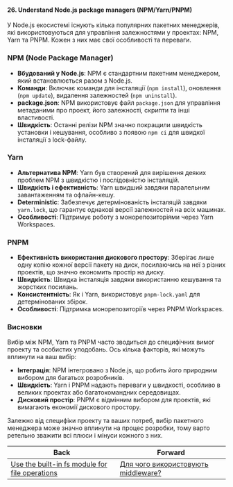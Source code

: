 #### 26. Understand Node.js package managers (NPM/Yarn/PNPM)

У Node.js екосистемі існують кілька популярних пакетних менеджерів, які використовуються для управління залежностями у проектах: NPM, Yarn та PNPM. Кожен з них має свої особливості та переваги.

### NPM (Node Package Manager)

- **Вбудований у Node.js**: NPM є стандартним пакетним менеджером, який встановлюється разом з Node.js.
- **Команди**: Включає команди для інсталяції (`npm install`), оновлення (`npm update`), видалення залежностей (`npm uninstall`).
- **package.json**: NPM використовує файл `package.json` для управління метаданими про проект, його залежності, скрипти та інші властивості.
- **Швидкість**: Останні релізи NPM значно покращили швидкість установки і кешування, особливо з появою `npm ci` для швидкої інсталяції з lock-файлу.

### Yarn

- **Альтернатива NPM**: Yarn був створений для вирішення деяких проблем NPM з швидкістю і послідовністю інсталяцій.
- **Швидкість і ефективність**: Yarn швидший завдяки паралельним завантаженням та офлайн-кешу.
- **Deterministic**: Забезпечує детермінованість інсталяцій завдяки `yarn.lock`, що гарантує однакові версії залежностей на всіх машинах.
- **Особливості**: Підтримує роботу з монорепозиторіями через Yarn Workspaces.

### PNPM

- **Ефективність використання дискового простору**: Зберігає лише одну копію кожної версії пакету на диск, посилаючись на неї з різних проектів, що значно економить простір на диску.
- **Швидкість**: Швидка інсталяція завдяки використанню кешування та жорстких посилань.
- **Консистентність**: Як і Yarn, використовує `pnpm-lock.yaml` для детермінованих збірок.
- **Особливості**: Підтримка монорепозиторіїв через PNPM Workspaces.

### Висновки

Вибір між NPM, Yarn та PNPM часто зводиться до специфічних вимог проекту та особистих уподобань. Ось кілька факторів, які можуть вплинути на ваш вибір:

- **Інтеграція**: NPM інтегровано з Node.js, що робить його природним вибором для багатьох розробників.
- **Швидкість**: Yarn і PNPM надають переваги у швидкості, особливо в великих проектах або багатокомандних середовищах.
- **Дисковий простір**: PNPM є відмінним вибором для проектів, які вимагають економії дискового простору.

Залежно від специфіки проекту та ваших потреб, вибір пакетного менеджера може значно вплинути на процес розробки, тому варто ретельно зважити всі плюси і мінуси кожного з них.

| Back | Forward |
|---|---|
| [Use the built-in fs module for file operations](/ua/junior/nodejs/use-the-builtin-fs-module-for-file-operations.md)  | [Для чого використовують middleware?](/ua/junior/expressjs/to-what-use-are-middleware-used.md) |